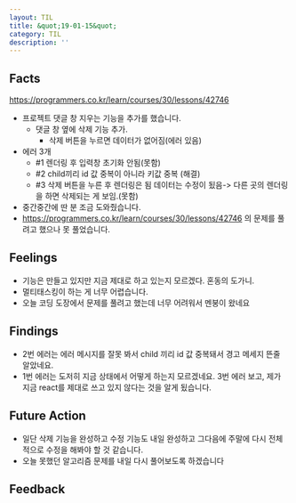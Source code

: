 ```yaml
---
layout: TIL
title: &quot;19-01-15&quot;
category: TIL
description: ''
---
```


## Facts

https://programmers.co.kr/learn/courses/30/lessons/42746

- 프로젝트 댓글 창 지우는 기능을 추가를 했습니다.
  - 댓글 창 옆에 삭제 기능 추가.
    - 삭제 버튼을 누르면 데이터가 없어짐(에러 있음)
- 에러 3개
  - #1 렌더링 후 입력창 초기화 안됨(못함)
  - #2 child끼리 id 값 중복이 아니라 키값 중복 (해결)
  - #3 삭제 버튼을 누른 후 렌더링은 됨 데이터는 수정이 됬음-> 다른 곳의 렌더링을 하면 삭제되는 게 보임.(못함)
- 중간중간에 딴 분 조금 도와줬습니다.
- https://programmers.co.kr/learn/courses/30/lessons/42746 의 문제를 풀려고 했으나 못 풀었습니다.

## Feelings

- 기능은 만들고 있지만 지금 제대로 하고 있는지 모르겠다. 혼동의 도가니.
- 멀티태스킹이 하는 게 너무 어렵습니다.
- 오늘 코딩 도장에서 문제를 풀려고 했는데 너무 어려워서 멘붕이 왔네요

## Findings

- 2번 에러는 에러 메시지를 잘못 봐서 child 끼리 id 값 중복돼서 경고 메세지 뜬줄 알았네요.
- 1번 에러는 도저히 지금 상태에서 어떻게 하는지 모르겠네요. 3번 에러 보고, 제가 지금 react를 제대로 쓰고 있지 않다는 것을 알게 됬습니다.

## Future Action

- 일단 삭제 기능을 완성하고 수정 기능도 내일 완성하고 그다음에 주말에 다시 전체적으로 수정을 해봐야 할 것 같습니다.
- 오늘 못했던 알고리즘 문제를 내일 다시 풀어보도록 하겠습니다

## Feedback
